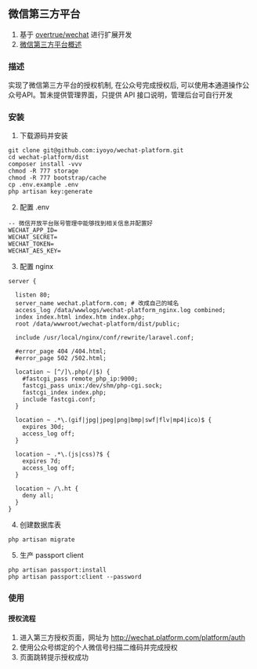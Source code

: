## 微信第三方平台

1. 基于 [overtrue/wechat](https://github.com/overtrue/wechat) 进行扩展开发
2. [微信第三方平台概述](https://open.weixin.qq.com/cgi-bin/showdocument?action=dir_list&t=resource/res_list&verify=1&id=open1419318292&token=&lang=zh_CN)

### 描述
实现了微信第三方平台的授权机制, 在公众号完成授权后, 可以使用本通道操作公众号API。暂未提供管理界面，只提供 API 接口说明，管理后台可自行开发


### 安装
1. 下载源码并安装
```
git clone git@github.com:iyoyo/wechat-platform.git
cd wechat-platform/dist
composer install -vvv
chmod -R 777 storage
chmod -R 777 bootstrap/cache
cp .env.example .env
php artisan key:generate
```
2. 配置 .env 
```
-- 微信开放平台账号管理中能够找到相关信息并配置好
WECHAT_APP_ID=
WECHAT_SECRET=
WECHAT_TOKEN=
WECHAT_AES_KEY=
```

3. 配置 nginx
```
server {

  listen 80;
  server_name wechat.platform.com; # 改成自己的域名
  access_log /data/wwwlogs/wechat-platform_nginx.log combined;
  index index.html index.htm index.php;
  root /data/wwwroot/wechat-platform/dist/public;

  include /usr/local/nginx/conf/rewrite/laravel.conf;
  
  #error_page 404 /404.html;
  #error_page 502 /502.html;
  
  location ~ [^/]\.php(/|$) {
    #fastcgi_pass remote_php_ip:9000;
    fastcgi_pass unix:/dev/shm/php-cgi.sock;
    fastcgi_index index.php;
    include fastcgi.conf;
  }
  
  location ~ .*\.(gif|jpg|jpeg|png|bmp|swf|flv|mp4|ico)$ {
    expires 30d;
    access_log off;
  }
  
  location ~ .*\.(js|css)?$ {
    expires 7d;
    access_log off;
  }
  
  location ~ /\.ht {
    deny all;
  }
}

```
4. 创建数据库表
```
php artisan migrate
```
5. 生产 passport client
```
php artisan passport:install
php artisan passport:client --password
```

### 使用

#### 授权流程
1. 进入第三方授权页面，网址为 http://wechat.platform.com/platform/auth
2. 使用公众号绑定的个人微信号扫描二维码并完成授权
3. 页面跳转提示授权成功
